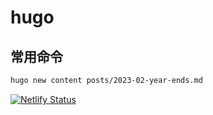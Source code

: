 # hugo

## 常用命令

```sh
hugo new content posts/2023-02-year-ends.md
```

[![Netlify Status](https://api.netlify.com/api/v1/badges/3941352d-c502-405c-9ccc-fae4511db858/deploy-status)](https://app.netlify.com/sites/duckduckduck/deploys)

